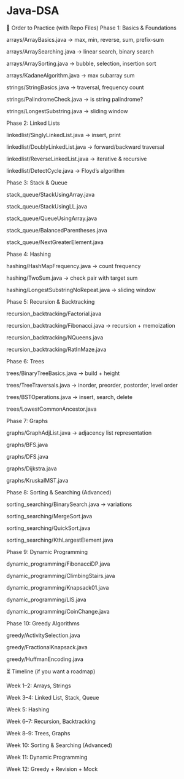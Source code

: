 # Java-DSA


📌 Order to Practice (with Repo Files)
Phase 1: Basics & Foundations

arrays/ArrayBasics.java → max, min, reverse, sum, prefix-sum

arrays/ArraySearching.java → linear search, binary search

arrays/ArraySorting.java → bubble, selection, insertion sort

arrays/KadaneAlgorithm.java → max subarray sum

strings/StringBasics.java → traversal, frequency count

strings/PalindromeCheck.java → is string palindrome?

strings/LongestSubstring.java → sliding window

Phase 2: Linked Lists

linkedlist/SinglyLinkedList.java → insert, print

linkedlist/DoublyLinkedList.java → forward/backward traversal

linkedlist/ReverseLinkedList.java → iterative & recursive

linkedlist/DetectCycle.java → Floyd’s algorithm

Phase 3: Stack & Queue

stack_queue/StackUsingArray.java

stack_queue/StackUsingLL.java

stack_queue/QueueUsingArray.java

stack_queue/BalancedParentheses.java

stack_queue/NextGreaterElement.java

Phase 4: Hashing

hashing/HashMapFrequency.java → count frequency

hashing/TwoSum.java → check pair with target sum

hashing/LongestSubstringNoRepeat.java → sliding window

Phase 5: Recursion & Backtracking

recursion_backtracking/Factorial.java

recursion_backtracking/Fibonacci.java → recursion + memoization

recursion_backtracking/NQueens.java

recursion_backtracking/RatInMaze.java

Phase 6: Trees

trees/BinaryTreeBasics.java → build + height

trees/TreeTraversals.java → inorder, preorder, postorder, level order

trees/BSTOperations.java → insert, search, delete

trees/LowestCommonAncestor.java

Phase 7: Graphs

graphs/GraphAdjList.java → adjacency list representation

graphs/BFS.java

graphs/DFS.java

graphs/Dijkstra.java

graphs/KruskalMST.java

Phase 8: Sorting & Searching (Advanced)

sorting_searching/BinarySearch.java → variations

sorting_searching/MergeSort.java

sorting_searching/QuickSort.java

sorting_searching/KthLargestElement.java

Phase 9: Dynamic Programming

dynamic_programming/FibonacciDP.java

dynamic_programming/ClimbingStairs.java

dynamic_programming/Knapsack01.java

dynamic_programming/LIS.java

dynamic_programming/CoinChange.java

Phase 10: Greedy Algorithms

greedy/ActivitySelection.java

greedy/FractionalKnapsack.java

greedy/HuffmanEncoding.java

⏳ Timeline (if you want a roadmap)

Week 1–2: Arrays, Strings

Week 3–4: Linked List, Stack, Queue

Week 5: Hashing

Week 6–7: Recursion, Backtracking

Week 8–9: Trees, Graphs

Week 10: Sorting & Searching (Advanced)

Week 11: Dynamic Programming

Week 12: Greedy + Revision + Mock